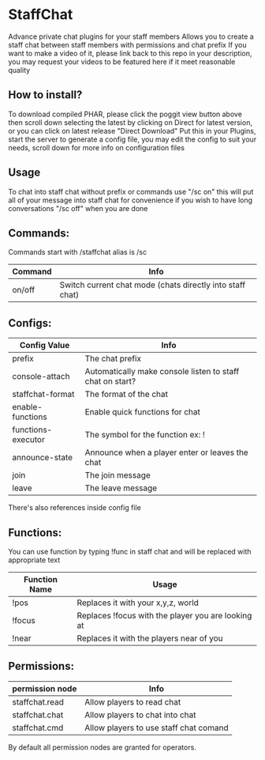 # StaffChat
Advance private chat plugins for your staff members
Allows you to create a staff chat between staff members with permissions and chat prefix
If you want to make a video of it, please link back to this repo in your description, you may request your videos to be featured here if it meet reasonable quality

## How to install?
To download compiled PHAR, please click the poggit view button above then scroll down selecting the latest by clicking on Direct for latest version, or you can click on latest release "Direct Download"
Put this in your Plugins, start the server to generate a config file, you may edit the config to suit your needs, scroll down for more info on configuration files

## Usage
To chat into staff chat without prefix or commands use "/sc on" this will put all of your message into staff chat for convenience if you wish to have long conversations "/sc off" when you are done

## Commands:

Commands start with /staffchat alias is /sc

| Command | Info                                                      |
|---------|-----------------------------------------------------------|
| on/off  | Switch current chat mode (chats directly into staff chat) |

## Configs:

| Config Value       | Info                                                      |
|--------------------|-----------------------------------------------------------|
| prefix             | The chat prefix                                           |
| console-attach     | Automatically make console listen to staff chat on start? |
| staffchat-format   | The format of the chat                                    |
| enable-functions   | Enable quick functions for chat                           |
| functions-executor | The symbol for the function ex: !                         |
| announce-state     | Announce when a player enter or leaves the chat           |
| join               | The join message                                          |
| leave              | The leave message                                         |

There's also references inside config file

## Functions:

You can use function by typing !func in staff chat and will be replaced with appropriate text

| Function Name | Usage                                              |
|---------------|----------------------------------------------------|
| !pos          | Replaces it with your x,y,z, world                 |
| !focus        | Replaces !focus with the player you are looking at |
| !near         | Replaces it with the players near of you           |

## Permissions:

| permission node | Info                                   |
|-----------------|----------------------------------------|
| staffchat.read  | Allow players to read chat             |
| staffchat.chat  | Allow players to chat into chat        |
| staffchat.cmd   | Allow players to use staff chat comand |

By default all permission nodes are granted for operators.